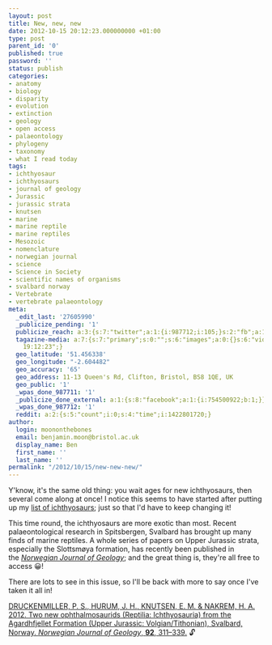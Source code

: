 ```yaml
---
layout: post
title: New, new, new
date: 2012-10-15 20:12:23.000000000 +01:00
type: post
parent_id: '0'
published: true
password: ''
status: publish
categories:
- anatomy
- biology
- disparity
- evolution
- extinction
- geology
- open access
- palaeontology
- phylogeny
- taxonomy
- what I read today
tags:
- ichthyosaur
- ichthyosaurs
- journal of geology
- Jurassic
- jurassic strata
- knutsen
- marine
- marine reptile
- marine reptiles
- Mesozoic
- nomenclature
- norwegian journal
- science
- Science in Society
- scientific names of organisms
- svalbard norway
- Vertebrate
- vertebrate palaeontology
meta:
  _edit_last: '27605990'
  _publicize_pending: '1'
  publicize_reach: a:3:{s:7:"twitter";a:1:{i:987712;i:105;}s:2:"fb";a:1:{i:987711;i:37;}s:2:"wp";a:1:{i:0;i:10;}}
  tagazine-media: a:7:{s:7:"primary";s:0:"";s:6:"images";a:0:{}s:6:"videos";a:0:{}s:11:"image_count";i:0;s:6:"author";s:8:"27605990";s:7:"blog_id";s:8:"28036284";s:9:"mod_stamp";s:19:"2012-10-15
    19:12:23";}
  geo_latitude: '51.456338'
  geo_longitude: "-2.604482"
  geo_accuracy: '65'
  geo_address: 11-13 Queen's Rd, Clifton, Bristol, BS8 1QE, UK
  geo_public: '1'
  _wpas_done_987711: '1'
  _publicize_done_external: a:1:{s:8:"facebook";a:1:{i:754500922;b:1;}}
  _wpas_done_987712: '1'
  reddit: a:2:{s:5:"count";i:0;s:4:"time";i:1422801720;}
author:
  login: moononthebones
  email: benjamin.moon@bristol.ac.uk
  display_name: Ben
  first_name: ''
  last_name: ''
permalink: "/2012/10/15/new-new-new/"
---
```

<p>Y'know, it's the same old thing: you wait ages for new ichthyosaurs, then several come along at once! I notice this seems to have started after putting up my <a title="Ichthyosaur taxonomy" href="http://ichthyosaurs.wordpress.com/ichthyosaur-palaeontology/ichthyosaur-taxonomy/" target="_blank">list of ichthyosaurs</a>; just so that I'd have to keep changing it!</p>
<p>This time round, the ichthyosaurs are more exotic than most. Recent palaeontological research in Spitsbergen, Svalbard has brought up many finds of marine reptiles. A whole series of papers on Upper Jurassic strata, especially the Slottsmøya formation, has recently been published in the <a title="Norwegian Journal of Geology" href="http://www.geologi.no/cgi-bin/geologi/imaker?id=3799" target="_blank"><em>Norwegian Journal of Geology</em></a>; and the great thing is, they're all free to access 😀!</p>
<p>There are lots to see in this issue, so I'll be back with more to say once I've taken it all in!</p>
<p><a title="Svalbard Ophthalmosaurids 2012" href="http://www.geologi.no/data/f/0/21/00/9_2401_0/NJG_2_3_2012_17_Druckenmiller_etal_Pr.pdf" target="_blank">DRUCKENMILLER, P. S., HURUM, J. H., KNUTSEN, E. M. &amp; NAKREM, H. A. 2012. Two new ophthalmosaurids (Reptilia: Ichthyosauria) from the Agardhfjellet Formation (Upper Jurassic: Volgian/Tithonian), Svalbard, Norway. <em>Norwegian Journal of Geology</em>, <strong>92</strong>, 311–339.</a> 🔓</p>
